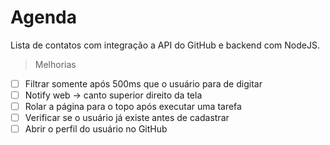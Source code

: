 # Agenda

Lista de contatos com integração a API do GitHub e backend com NodeJS.

> Melhorias

- [ ] Filtrar somente após 500ms que o usuário para de digitar
- [ ] Notify web -> canto superior direito da tela
- [ ] Rolar a página para o topo após executar uma tarefa
- [ ] Verificar se o usuário já existe antes de cadastrar
- [ ] Abrir o perfil do usuário no GitHub
